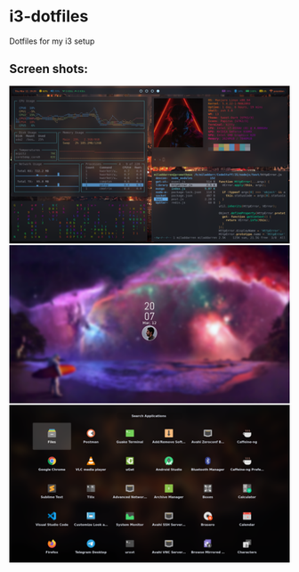 # i3-dotfiles

Dotfiles for my i3 setup

## Screen shots:

![workspace](ws.png)
![lockscreen](lockscreen.png)
![apps](apps.png)
